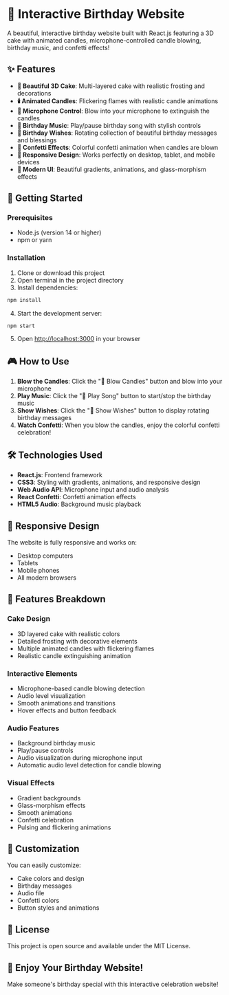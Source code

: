 # 🎉 Interactive Birthday Website

A beautiful, interactive birthday website built with React.js featuring a 3D cake with animated candles, microphone-controlled candle blowing, birthday music, and confetti effects!

## ✨ Features

- **🎂 Beautiful 3D Cake**: Multi-layered cake with realistic frosting and decorations
- **🕯️ Animated Candles**: Flickering flames with realistic candle animations
- **🎤 Microphone Control**: Blow into your microphone to extinguish the candles
- **🎵 Birthday Music**: Play/pause birthday song with stylish controls
- **💝 Birthday Wishes**: Rotating collection of beautiful birthday messages and blessings
- **🎊 Confetti Effects**: Colorful confetti animation when candles are blown
- **📱 Responsive Design**: Works perfectly on desktop, tablet, and mobile devices
- **🎨 Modern UI**: Beautiful gradients, animations, and glass-morphism effects

## 🚀 Getting Started

### Prerequisites

- Node.js (version 14 or higher)
- npm or yarn

### Installation

1. Clone or download this project
2. Open terminal in the project directory
3. Install dependencies:

```bash
npm install
```

4. Start the development server:

```bash
npm start
```

5. Open [http://localhost:3000](http://localhost:3000) in your browser

## 🎮 How to Use

1. **Blow the Candles**: Click the "💨 Blow Candles" button and blow into your microphone
2. **Play Music**: Click the "🎵 Play Song" button to start/stop the birthday music
3. **Show Wishes**: Click the "💝 Show Wishes" button to display rotating birthday messages
4. **Watch Confetti**: When you blow the candles, enjoy the colorful confetti celebration!

## 🛠️ Technologies Used

- **React.js**: Frontend framework
- **CSS3**: Styling with gradients, animations, and responsive design
- **Web Audio API**: Microphone input and audio analysis
- **React Confetti**: Confetti animation effects
- **HTML5 Audio**: Background music playback

## 📱 Responsive Design

The website is fully responsive and works on:
- Desktop computers
- Tablets
- Mobile phones
- All modern browsers

## 🎨 Features Breakdown

### Cake Design
- 3D layered cake with realistic colors
- Detailed frosting with decorative elements
- Multiple animated candles with flickering flames
- Realistic candle extinguishing animation

### Interactive Elements
- Microphone-based candle blowing detection
- Audio level visualization
- Smooth animations and transitions
- Hover effects and button feedback

### Audio Features
- Background birthday music
- Play/pause controls
- Audio visualization during microphone input
- Automatic audio level detection for candle blowing

### Visual Effects
- Gradient backgrounds
- Glass-morphism effects
- Smooth animations
- Confetti celebration
- Pulsing and flickering animations

## 🔧 Customization

You can easily customize:
- Cake colors and design
- Birthday messages
- Audio file
- Confetti colors
- Button styles and animations

## 📄 License

This project is open source and available under the MIT License.

## 🎉 Enjoy Your Birthday Website!

Make someone's birthday special with this interactive celebration website! 